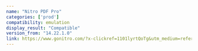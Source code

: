 ```yaml
---
name: "Nitro PDF Pro"
categories: ['prod']
compatibility: emulation
display_result: "Compatible"
version_from: "14.22.1.0"
link: https://www.gonitro.com/?x-clickref=1101lyrtQoTg&utm_medium=referral&utm_source=performdg&utm_campaign=cb-affiliate&msclkid=db973fc3c475137b762759fb44f92dfb
---
```

